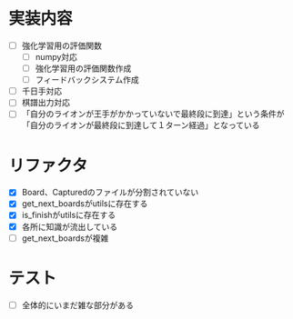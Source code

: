 # 実装内容
- [ ] 強化学習用の評価関数
    - [ ] numpy対応
    - [ ] 強化学習用の評価関数作成
    - [ ] フィードバックシステム作成
- [ ] 千日手対応
- [ ] 棋譜出力対応
- [ ] 「自分のライオンが王手がかかっていないで最終段に到達」という条件が「自分のライオンが最終段に到達して１ターン経過」となっている

# リファクタ
- [x] Board、Capturedのファイルが分割されていない
- [x] get_next_boardsがutilsに存在する
- [x] is_finishがutilsに存在する
- [x] 各所に知識が流出している
- [ ] get_next_boardsが複雑

# テスト
- [ ] 全体的にいまだ雑な部分がある
